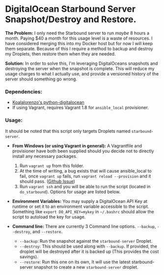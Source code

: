 # DigitalOcean Starbound Server Snapshot/Destroy and Restore.

**The Problem:**
I only need the Starbound server to run *maybe* 8 hours a month. Paying $40 a month for 
this usage level is a waste of resources. I have considered merging this into my Docker host but for now
I will keep them separate. Because of this I require a method to backup and destroy my Droplets, then 
restore them when they are needed.

**Solution:**
In order to solve this, I'm leveraging DigitalOceans snapshots and destroying the server when the snapshot
is complete. This will reduce my usage charges to what I actually use, and provide a versioned history 
of the server should something go wrong.


### Dependencies:
  * [Koalalorenzo's python-digitalocean](https://github.com/koalalorenzo/python-digitalocean)
  * If using Vagrant, requires Vagrant 1.8 for `ansible_local` provisioner.


### Usage:

It should be noted that this script only targets Droplets named `starbound-server`.

* **From Windows (or using Vagrant in general):**
  A Vagrantfile and provisioner have both been supplied should you decide not to 
  directly install any necessary packages. 
  1. Run `vagrant up` from this folder.
  2. At the time of writing, a bug exists that will cause ansible_local to fail,
      once `vagrant up` fails, run `vagrant reload --provision` and it should pass. 
      ([Github Issue](https://github.com/mitchellh/vagrant/issues/6793))
  3. Run `vagrant ssh` and you will be able to run the script (located in 
      `do_starbound`). Options for usage are listed below.

* **Environment Variables:**
  You may supply a DigitalOcean API Key at runtime or set it to an environment variable accessible to the script.
  Something like `export DO_API_KEY=mykey` in `~/.bashrc` should allow the script to autoload the key for usage.

* **Command line:**
  There are currently 3 Command line options. `--backup`, `--destroy`, and `--restore`.
  * `--backup`: Run the snapshot against the `starbound-server` Droplet.
  * `--destroy`: This should be used along with `--backup`. If provided, 
    the droplet will be destroyed after it is backed up (This provides the cost savings).
  * `--restore`: Run this one on its own, It will use the latest starbound-server snapshot to 
      create a new `starbound-server` droplet.